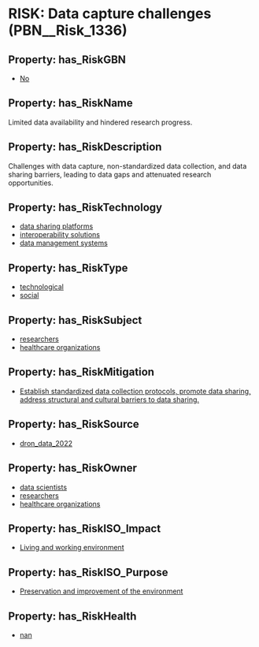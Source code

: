 # RISK: __Data capture challenges__ (PBN__Risk_1336)

## Property: has_RiskGBN

* [No](PBN__RiskGBN_0)

## Property: has_RiskName

Limited data availability and hindered research progress.

## Property: has_RiskDescription

Challenges with data capture, non-standardized data collection, and data sharing barriers, leading to data gaps and attenuated research opportunities.

## Property: has_RiskTechnology

* [data sharing platforms](PBN__Technology_152)
* [interoperability solutions](PBN__Technology_513)
* [data management systems](PBN__Technology_514)

## Property: has_RiskType

* [technological](PBN__RiskType_5)
* [social](PBN__RiskType_2)

## Property: has_RiskSubject

* [researchers](PBN__Stakeholder_2)
* [healthcare organizations](PBN__Stakeholder_216)

## Property: has_RiskMitigation

* [Establish standardized data collection protocols, promote data sharing, address structural and cultural barriers to data sharing.](PBN__RiskMitigation_1830)

## Property: has_RiskSource

* [dron_data_2022](PBN__Article_208)

## Property: has_RiskOwner

* [data scientists](PBN__Stakeholder_627)
* [researchers](PBN__Stakeholder_2)
* [healthcare organizations](PBN__Stakeholder_216)

## Property: has_RiskISO_Impact

* [Living and working environment](PBN__RiskISO_Purpose_1)

## Property: has_RiskISO_Purpose

* [Preservation and improvement of the environment](PBN__RiskISO_Impact_6)

## Property: has_RiskHealth

* [nan](PBN__RiskHealth_6)

